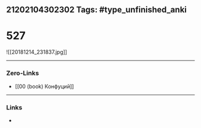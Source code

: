 21202104302302
Tags: #type_unfinished_anki 
---
# 527

![[20181214_231837.jpg]]

---
### Zero-Links
- [[00 (book) Конфуций]]
---
### Links
-